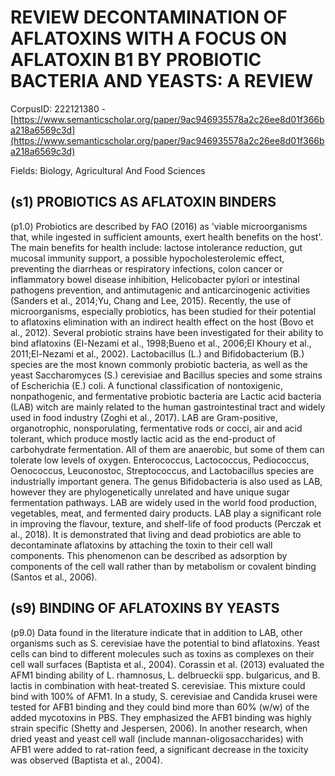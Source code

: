 # REVIEW DECONTAMINATION OF AFLATOXINS WITH A FOCUS ON AFLATOXIN B1 BY PROBIOTIC BACTERIA AND YEASTS: A REVIEW

CorpusID: 222121380 - [https://www.semanticscholar.org/paper/9ac946935578a2c26ee8d01f366ba218a6569c3d](https://www.semanticscholar.org/paper/9ac946935578a2c26ee8d01f366ba218a6569c3d)

Fields: Biology, Agricultural And Food Sciences

## (s1) PROBIOTICS AS AFLATOXIN BINDERS
(p1.0) Probiotics are described by FAO (2016) as 'viable microorganisms that, while ingested in sufficient amounts, exert health benefits on the host'. The main benefits for health include: lactose intolerance reduction, gut mucosal immunity support, a possible hypocholesterolemic effect, preventing the diarrheas or respiratory infections, colon cancer or inflammatory bowel disease inhibition, Helicobacter pylori or intestinal pathogens prevention, and antimutagenic and anticarcinogenic activities (Sanders et al., 2014;Yu, Chang and Lee, 2015). Recently, the use of microorganisms, especially probiotics, has been studied for their potential to aflatoxins elimination with an indirect health effect on the host (Bovo et al., 2012). Several probiotic strains have been investigated for their ability to bind aflatoxins (El-Nezami et al., 1998;Bueno et al., 2006;El Khoury et al., 2011;El-Nezami et al., 2002). Lactobacillus (L.) and Bifidobacterium (B.) species are the most known commonly probiotic bacteria, as well as the yeast Saccharomyces (S.) cerevisiae and Bacillus species and some strains of Escherichia (E.) coli. A functional classification of nontoxigenic, nonpathogenic, and fermentative probiotic bacteria are Lactic acid bacteria (LAB) witch are mainly related to the human gastrointestinal tract and widely used in food industry (Zoghi et al., 2017). LAB are Gram-positive, organotrophic, nonsporulating, fermentative rods or cocci, air and acid tolerant, which produce mostly lactic acid as the end-product of carbohydrate fermentation. All of them are anaerobic, but some of them can tolerate low levels of oxygen. Enterococcus, Lactococcus, Pediococcus, Oenococcus, Leuconostoc, Streptococcus, and Lactobacillus species are industrially important genera. The genus Bifidobacteria is also used as LAB, however they are phylogenetically unrelated and have unique sugar fermentation pathways. LAB are widely used in the world food production, vegetables, meat, and fermented dairy products. LAB play a significant role in improving the flavour, texture, and shelf-life of food products (Perczak et al., 2018). It is demonstrated that living and dead probiotics are able to decontaminate aflatoxins by attaching the toxin to their cell wall components. This phenomenon can be described as adsorption by components of the cell wall rather than by metabolism or covalent binding (Santos et al., 2006). 
## (s9) BINDING OF AFLATOXINS BY YEASTS
(p9.0) Data found in the literature indicate that in addition to LAB, other organisms such as S. cerevisiae have the potential to bind aflatoxins. Yeast cells can bind to different molecules such as toxins as complexes on their cell wall surfaces (Baptista et al., 2004). Corassin et al. (2013) evaluated the AFM1 binding ability of L. rhamnosus, L. delbrueckii spp. bulgaricus, and B. lactis in combination with heat-treated S. cerevisiae. This mixture could bind with 100% of AFM1. In a study, S. cerevisiae and Candida krusei were tested for AFB1 binding and they could bind more than 60% (w/w) of the added mycotoxins in PBS. They emphasized the AFB1 binding was highly strain specific (Shetty and Jespersen, 2006). In another research, when dried yeast and yeast cell wall (include mannan-oligosaccharides) with AFB1 were added to rat-ration feed, a significant decrease in the toxicity was observed (Baptista et al., 2004).

